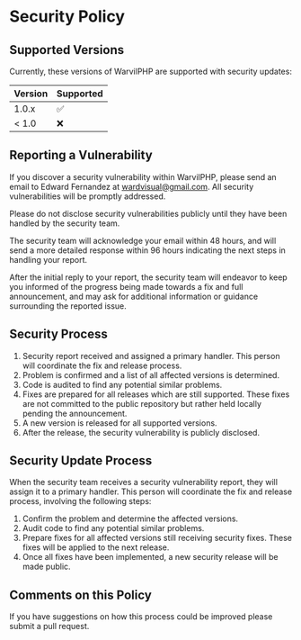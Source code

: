 # Security Policy

## Supported Versions

Currently, these versions of WarvilPHP are supported with security updates:

| Version | Supported          |
| ------- | ------------------ |
| 1.0.x   | :white_check_mark: |
| < 1.0   | :x:                |

## Reporting a Vulnerability

If you discover a security vulnerability within WarvilPHP, please send an email to Edward Fernandez at wardvisual@gmail.com. All security vulnerabilities will be promptly addressed.

Please do not disclose security vulnerabilities publicly until they have been handled by the security team.

The security team will acknowledge your email within 48 hours, and will send a more detailed response within 96 hours indicating the next steps in handling your report.

After the initial reply to your report, the security team will endeavor to keep you informed of the progress being made towards a fix and full announcement, and may ask for additional information or guidance surrounding the reported issue.

## Security Process

1. Security report received and assigned a primary handler. This person will coordinate the fix and release process.
2. Problem is confirmed and a list of all affected versions is determined.
3. Code is audited to find any potential similar problems.
4. Fixes are prepared for all releases which are still supported. These fixes are not committed to the public repository but rather held locally pending the announcement.
5. A new version is released for all supported versions.
6. After the release, the security vulnerability is publicly disclosed.

## Security Update Process

When the security team receives a security vulnerability report, they will assign it to a primary handler. This person will coordinate the fix and release process, involving the following steps:

1. Confirm the problem and determine the affected versions.
2. Audit code to find any potential similar problems.
3. Prepare fixes for all affected versions still receiving security fixes. These fixes will be applied to the next release.
4. Once all fixes have been implemented, a new security release will be made public.

## Comments on this Policy

If you have suggestions on how this process could be improved please submit a pull request.